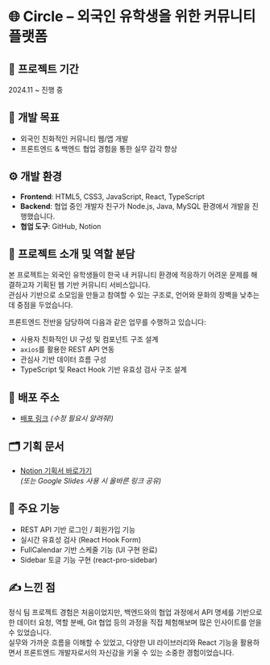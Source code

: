 # 🌐 Circle – 외국인 유학생을 위한 커뮤니티 플랫폼

## 📆 프로젝트 기간
2024.11 ~ 진행 중

## 🎯 개발 목표
- 외국인 친화적인 커뮤니티 웹/앱 개발
- 프론트엔드 & 백엔드 협업 경험을 통한 실무 감각 향상

## ⚙️ 개발 환경
- **Frontend**: HTML5, CSS3, JavaScript, React, TypeScript
- **Backend**: 협업 중인 개발자 친구가 Node.js, Java, MySQL 환경에서 개발을 진행했습니다.
- **협업 도구**: GitHub, Notion

## 👥 프로젝트 소개 및 역할 분담
본 프로젝트는 외국인 유학생들이 한국 내 커뮤니티 환경에 적응하기 어려운 문제를 해결하고자 기획된 웹 기반 커뮤니티 서비스입니다.  
관심사 기반으로 소모임을 만들고 참여할 수 있는 구조로, 언어와 문화의 장벽을 낮추는 데 중점을 두었습니다.

프론트엔드 전반을 담당하여 다음과 같은 업무를 수행하고 있습니다:
- 사용자 친화적인 UI 구성 및 컴포넌트 구조 설계
- `axios`를 활용한 REST API 연동
- 관심사 기반 데이터 흐름 구성
- TypeScript 및 React Hook 기반 유효성 검사 구조 설계

## 🔗 배포 주소
- [배포 링크](https://sohyun32253.github.io/Circle/) *(수정 필요시 알려줘!)*

## 🗂 기획 문서
- [Notion 기획서 바로가기](https://www.notion.so/13de201be1ac802db3dcd9ea3f821192?pvs=4)  
*(또는 Google Slides 사용 시 올바른 링크 공유)*

## 🚀 주요 기능
- REST API 기반 로그인 / 회원가입 기능
- 실시간 유효성 검사 (React Hook Form)
- FullCalendar 기반 스케줄 기능 (UI 구현 완료)
- Sidebar 토글 기능 구현 (react-pro-sidebar)

## ✍️ 느낀 점
정식 팀 프로젝트 경험은 처음이었지만, 백엔드와의 협업 과정에서 API 명세를 기반으로 한 데이터 요청, 역할 분배, Git 협업 등의 과정을 직접 체험해보며 많은 인사이트를 얻을 수 있었습니다.  
실무와 가까운 흐름을 이해할 수 있었고, 다양한 UI 라이브러리와 React 기능을 활용하면서 프론트엔드 개발자로서의 자신감을 키울 수 있는 소중한 경험이었습니다.
